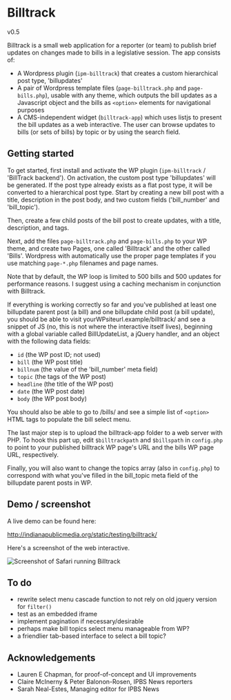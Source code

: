# Billtrack
v0.5

Billtrack is a small web application for a reporter (or team) to publish brief updates on changes made to bills in a legislative session. The app consists of:

* A Wordpress plugin (`ipm-billtrack`) that creates a custom hierarchical post type, 'billupdates'
* A pair of Wordpress template files (`page-billtrack.php` and `page-bills.php`), usable with any theme, which outputs the bill updates as a Javascript object and the bills as `<option>` elements for navigational purposes
* A CMS-independent widget (`billtrack-app`) which uses listjs to present the bill updates as a web interactive. The user can browse updates to bills (or sets of bills) by topic or by using the search field.

## Getting started

To get started, first install and activate the WP plugin (`ipm-billtrack` / 'BillTrack backend'). On activation, the custom post type 'billupdates' will be generated. If the post type already exists as a flat post type, it will be converted to a hierarchical post type. Start by creating a new bill post with a title, description in the post body, and two custom fields ('bill_number' and 'bill_topic').

Then, create a few child posts of the bill post to create updates, with a title, description, and tags.

Next, add the files `page-billtrack.php` and `page-bills.php` to your WP theme, and create two Pages, one called 'Billtrack' and the other called 'Bills'. Wordpress with automatically use the proper page templates if you use matching `page-*.php` filenames and page names.

Note that by default, the WP loop is limited to 500 bills and 500 updates for performance reasons. I suggest using a caching mechanism in conjunction with Billtrack.

If everything is working correctly so far and you've published at least one billupdate parent post (a bill) and one billupdate child post (a bill update), you should be able to visit yourWPsiteurl.example/billtrack/ and see a snippet of JS (no, this is not where the interactive itself lives), beginning with a global variable called BillUpdateList, a jQuery handler, and an object with the following data fields:

* `id` (the WP post ID; not used)
* `bill` (the WP post title)
* `billnum` (the value of the 'bill_number' meta field)
* `topic` (the tags of the WP post)
* `headline` (the title of the WP post)
* `date` (the WP post date)
* `body` (the WP post body)

You should also be able to go to /bills/ and see a simple list of `<option>` HTML tags to populate the bill select menu.

The last major step is to upload the billtrack-app folder to a web server with PHP. To hook this part up, edit `$billtrackpath` and `$billspath` in `config.php` to point to your published billtrack WP page's URL and the bills WP page URL, respectively.

Finally, you will also want to change the topics array (also in `config.php`) to correspond with what you've filled in the bill_topic meta field of the billupdate parent posts in WP.

## Demo / screenshot

A live demo can be found here:

http://indianapublicmedia.org/static/testing/billtrack/

Here's a screenshot of the web interactive.

![Screenshot of Safari running Billtrack](/billtrack-screenshot.png?raw=true "Screenshot of Billtrack in Safari")

## To do

* rewrite select menu cascade function to not rely on old jquery version for `filter()`
* test as an embedded iframe
* implement pagination if necessary/desirable
* perhaps make bill topics select menu manageable from WP?
* a friendlier tab-based interface to select a bill topic?

## Acknowledgements

* Lauren E Chapman, for proof-of-concept and UI improvements
* Claire McInerny & Peter Balonon-Rosen, IPBS News reporters
* Sarah Neal-Estes, Managing editor for IPBS News
